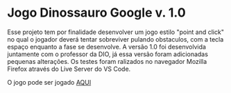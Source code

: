 # Jogo Dinossauro Google v. 1.0

Esse projeto tem por finalidade desenvolver um jogo estilo "point and click" no qual o jogador deverá tentar sobreviver pulando obstaculos, com a tecla espaço enquanto a fase se desenvolve. A versão 1.0 foi desenvolvida juntamente com o professor da DIO, já essa versão foram adicionadas pequenas alterações. Os testes foram ralizados no navegador Mozilla Firefox através do Live Server do VS Code.



O jogo pode ser jogado [AQUI](https://igor-wolf.github.io/Jogo-DinossauroGoogle/)


